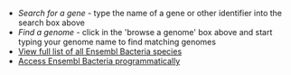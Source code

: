 - *Search for a gene* - type the name of a gene or other identifier into the search box above
- *Find a genome* - click in the 'browse a genome' box above and start typing your genome name to find matching genomes
- [View full list of all Ensembl Bacteria species](/species.html)
- [Access Ensembl Bacteria programmatically](/info/data/api.html)

